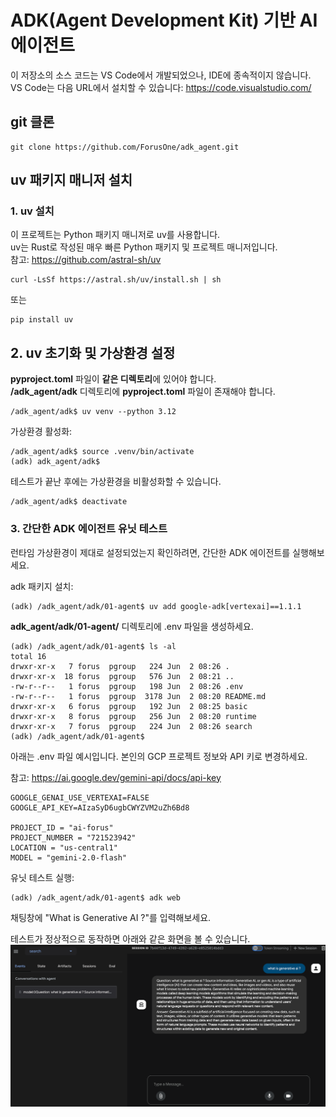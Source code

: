 # ADK(Agent Development Kit) 기반 AI 에이전트

이 저장소의 소스 코드는 VS Code에서 개발되었으나, IDE에 종속적이지 않습니다.  
VS Code는 다음 URL에서 설치할 수 있습니다: https://code.visualstudio.com/

## git 클론
```
git clone https://github.com/ForusOne/adk_agent.git
```

## uv 패키지 매니저 설치
### 1. uv 설치

이 프로젝트는 Python 패키지 매니저로 uv를 사용합니다.  
uv는 Rust로 작성된 매우 빠른 Python 패키지 및 프로젝트 매니저입니다.  
참고: https://github.com/astral-sh/uv

```
curl -LsSf https://astral.sh/uv/install.sh | sh
```
또는
```
pip install uv
```

## 2. uv 초기화 및 가상환경 설정

**pyproject.toml** 파일이 **같은 디렉토리**에 있어야 합니다.  
**/adk_agent/adk** 디렉토리에 **pyproject.toml** 파일이 존재해야 합니다.

```
/adk_agent/adk$ uv venv --python 3.12
```

가상환경 활성화:
```
/adk_agent/adk$ source .venv/bin/activate
(adk) adk_agent/adk$
```

테스트가 끝난 후에는 가상환경을 비활성화할 수 있습니다.
```
/adk_agent/adk$ deactivate
```

### 3. 간단한 ADK 에이전트 유닛 테스트

런타임 가상환경이 제대로 설정되었는지 확인하려면, 간단한 ADK 에이전트를 실행해보세요.

adk 패키지 설치:
```
(adk) /adk_agent/adk/01-agent$ uv add google-adk[vertexai]==1.1.1
```

**adk_agent/adk/01-agent/** 디렉토리에 .env 파일을 생성하세요.

```
(adk) /adk_agent/adk/01-agent$ ls -al
total 16
drwxr-xr-x   7 forus  pgroup   224 Jun  2 08:26 .
drwxr-xr-x  18 forus  pgroup   576 Jun  2 08:21 ..
-rw-r--r--   1 forus  pgroup   198 Jun  2 08:26 .env
-rw-r--r--   1 forus  pgroup  3178 Jun  2 08:20 README.md
drwxr-xr-x   6 forus  pgroup   192 Jun  2 08:25 basic
drwxr-xr-x   8 forus  pgroup   256 Jun  2 08:20 runtime
drwxr-xr-x   7 forus  pgroup   224 Jun  2 08:26 search
(adk) /adk_agent/adk/01-agent$
```

아래는 .env 파일 예시입니다. 본인의 GCP 프로젝트 정보와 API 키로 변경하세요.

참고: https://ai.google.dev/gemini-api/docs/api-key

```
GOOGLE_GENAI_USE_VERTEXAI=FALSE
GOOGLE_API_KEY=AIzaSyD6ugbCWYZVM2uZh6Bd8

PROJECT_ID = "ai-forus"
PROJECT_NUMBER = "721523942"
LOCATION = "us-central1"
MODEL = "gemini-2.0-flash"
```

유닛 테스트 실행:
```
(adk) /adk_agent/adk/01-agent$ adk web
```

채팅창에 "What is Generative AI ?"를 입력해보세요.

테스트가 정상적으로 동작하면 아래와 같은 화면을 볼 수 있습니다.  
![adk_web](https://github.com/ForusOne/adk_agent/blob/main/images/adk_web.png?raw=true)